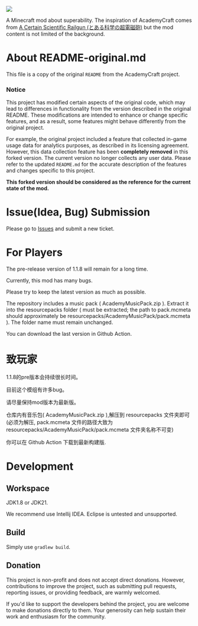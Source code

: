 ![](https://raw.githubusercontent.com/LambdaInnovation/AcademyCraft/master/blob/logo.png)

A Minecraft mod about superability. The inspiration of AcademyCraft comes from [A Certain Scientific Railgun (とある科学の超電磁砲)](https://en.wikipedia.org/wiki/A_Certain_Scientific_Railgun) but the mod content is not limited of the background.

# About README-original.md

This file is a copy of the original `README` from the AcademyCraft project.

### Notice

This project has modified certain aspects of the original code, which may lead to differences in functionality from the version described in the original README. These modifications are intended to enhance or change specific features, and as a result, some features might behave differently from the original project.

For example, the original project included a feature that collected in-game usage data for analytics purposes, as described in its licensing agreement. However, this data collection feature has been **completely removed** in this forked version. The current version no longer collects any user data. Please refer to the updated `README.md` for the accurate description of the features and changes specific to this project.

**This forked version should be considered as the reference for the current state of the mod.**

# Issue(Idea, Bug) Submission

Please go to [Issues](https://github.com/LovelyCane/AcademyCraft-Reborn/issues) and submit a new ticket.

# For Players

The pre-release version of 1.1.8 will remain for a long time.

Currently, this mod has many bugs.

Please try to keep the latest version as much as possible.

The repository includes a music pack ( AcademyMusicPack.zip ). Extract it into the resourcepacks folder ( must be extracted; the path to pack.mcmeta should approximately be resourcepacks/AcademyMusicPack/pack.mcmeta ). The folder name must remain unchanged.

You can download the last version in Github Action.

# 致玩家

1.1.8的pre版本会持续很长时间。

目前这个模组有许多bug。

请尽量保持mod版本为最新版。

仓库内有音乐包( AcademyMusicPack.zip ),解压到 resourcepacks 文件夹即可(必须为解压, pack.mcmeta 文件的路径大致为 resourcepacks/AcademyMusicPack/pack.mcmeta 文件夹名称不可变)

你可以在 Github Action 下载到最新构建版.

# Development

## Workspace

JDK1.8 or JDK21.

We recommend use Intellij IDEA. Eclipse is untested and unsupported.

## Build

Simply use `gradlew build`.

## Donation

This project is non-profit and does not accept direct donations. However, contributions to improve the project, such as submitting pull requests, reporting issues, or providing feedback, are warmly welcomed.

If you'd like to support the developers behind the project, you are welcome to make donations directly to them. Your generosity can help sustain their work and enthusiasm for the community.